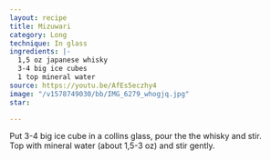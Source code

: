 ```yaml
---
layout: recipe
title: Mizuwari
category: Long
technique: In glass
ingredients: |-
  1,5 oz japanese whisky
  3-4 big ice cubes
  1 top mineral water
source: https://youtu.be/AfEs5eczhy4
image: "/v1578749030/bb/IMG_6279_whogjq.jpg"
star: 

---
```

Put 3-4 big ice cube in a collins glass, pour the the whisky and stir.  
Top with mineral water (about 1,5-3 oz) and stir gently.